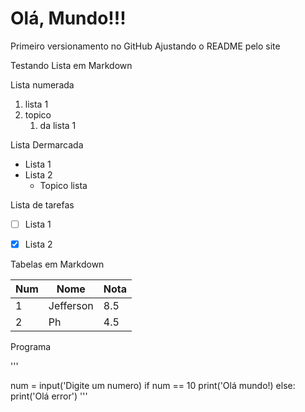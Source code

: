 # Olá, Mundo!!!
 Primeiro versionamento no GitHub
 Ajustando o README pelo site
 
 Testando Lista em Markdown

Lista numerada 

1. lista 1
1. topico 
   1. da lista 1 

Lista Dermarcada
        
* Lista 1
* Lista 2 
   * Topico lista

           
Lista de tarefas

- [ ] Lista 1
- [x] Lista 2 


Tabelas em Markdown

Num | Nome | Nota
---|---|---
 1 | Jefferson | 8.5
 2 | Ph | 4.5
 
 
Programa 

'''

num = input('Digite um numero)
if num == 10
    print('Olá mundo!)
else:
    print('Olá error')
'''
   

